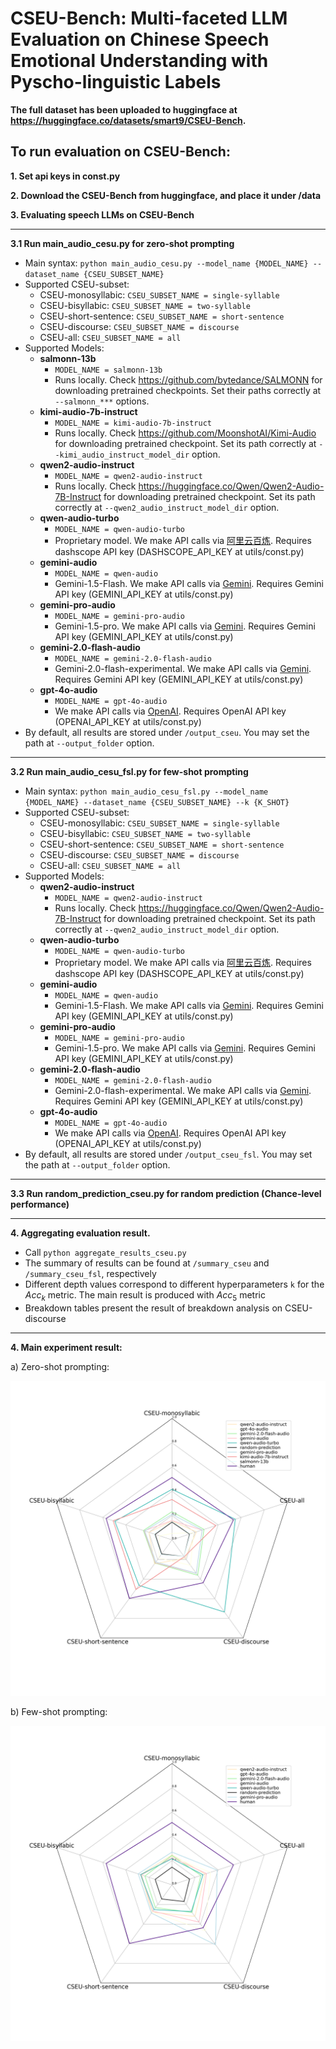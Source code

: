 # CSEU-Bench: Multi-faceted LLM Evaluation on Chinese Speech Emotional Understanding with Pyscho-linguistic Labels

**The full dataset has been uploaded to huggingface at https://huggingface.co/datasets/smart9/CSEU-Bench.**

## To run evaluation on CSEU-Bench:

**1. Set api keys in const.py**

**2. Download the CSEU-Bench from huggingface, and place it under /data**

**3. Evaluating speech LLMs on CSEU-Bench**

---

**3.1 Run main_audio_cesu.py for zero-shot prompting**
- Main syntax: `python main_audio_cesu.py --model_name {MODEL_NAME} --dataset_name {CSEU_SUBSET_NAME}`
- Supported CSEU-subset:
    - CSEU-monosyllabic: `CSEU_SUBSET_NAME = single-syllable`
    - CSEU-bisyllabic: `CSEU_SUBSET_NAME = two-syllable`
    - CSEU-short-sentence: `CSEU_SUBSET_NAME = short-sentence`
    - CSEU-discourse: `CSEU_SUBSET_NAME = discourse`
    - CSEU-all: `CSEU_SUBSET_NAME = all`
- Supported Models:
    - **salmonn-13b**
        - `MODEL_NAME = salmonn-13b`
        - Runs locally. Check https://github.com/bytedance/SALMONN for downloading pretrained checkpoints. Set their paths correctly at `--salmonn_***` options.  
    - **kimi-audio-7b-instruct**
        - `MODEL_NAME = kimi-audio-7b-instruct`
        - Runs locally. Check https://github.com/MoonshotAI/Kimi-Audio for downloading pretrained checkpoint. Set its path correctly at `--kimi_audio_instruct_model_dir` option.   
    - **qwen2-audio-instruct**
        - `MODEL_NAME = qwen2-audio-instruct`
        - Runs locally. Check https://huggingface.co/Qwen/Qwen2-Audio-7B-Instruct for downloading pretrained checkpoint. Set its path correctly at `--qwen2_audio_instruct_model_dir` option.
    - **qwen-audio-turbo**
        - `MODEL_NAME = qwen-audio-turbo`
        - Proprietary model. We make API calls via [阿里云百炼](https://bailian.console.aliyun.com/). Requires dashscope API key (DASHSCOPE_API_KEY at utils/const.py)
    - **gemini-audio**
        - `MODEL_NAME = qwen-audio`
        - Gemini-1.5-Flash. We make API calls via [Gemini](https://ai.google.dev/gemini-api/docs/models). Requires Gemini API key (GEMINI_API_KEY at utils/const.py)
    - **gemini-pro-audio**
        - `MODEL_NAME = gemini-pro-audio`
        - Gemini-1.5-pro. We make API calls via [Gemini](https://ai.google.dev/gemini-api/docs/models). Requires Gemini API key (GEMINI_API_KEY at utils/const.py)
    - **gemini-2.0-flash-audio**
        - `MODEL_NAME = gemini-2.0-flash-audio`
        - Gemini-2.0-flash-experimental. We make API calls via [Gemini](https://ai.google.dev/gemini-api/docs/models). Requires Gemini API key (GEMINI_API_KEY at utils/const.py)
    - **gpt-4o-audio**
        - `MODEL_NAME = gpt-4o-audio`
        - We make API calls via [OpenAI](https://platform.openai.com/docs/models). Requires OpenAI API key (OPENAI_API_KEY at utils/const.py)
- By default, all results are stored under `/output_cseu`. You may set the path at `--output_folder` option.

---

**3.2 Run main_audio_cesu_fsl.py for few-shot prompting**
- Main syntax: `python main_audio_cesu_fsl.py --model_name {MODEL_NAME} --dataset_name {CSEU_SUBSET_NAME} --k {K_SHOT}`
- Supported CSEU-subset:
    - CSEU-monosyllabic: `CSEU_SUBSET_NAME = single-syllable`
    - CSEU-bisyllabic: `CSEU_SUBSET_NAME = two-syllable`
    - CSEU-short-sentence: `CSEU_SUBSET_NAME = short-sentence`
    - CSEU-discourse: `CSEU_SUBSET_NAME = discourse`
    - CSEU-all: `CSEU_SUBSET_NAME = all`
- Supported Models:
    - **qwen2-audio-instruct**
        - `MODEL_NAME = qwen2-audio-instruct`
        - Runs locally. Check https://huggingface.co/Qwen/Qwen2-Audio-7B-Instruct for downloading pretrained checkpoint. Set its path correctly at `--qwen2_audio_instruct_model_dir` option.
    - **qwen-audio-turbo**
        - `MODEL_NAME = qwen-audio-turbo`
        - Proprietary model. We make API calls via [阿里云百炼](https://bailian.console.aliyun.com/). Requires dashscope API key (DASHSCOPE_API_KEY at utils/const.py)
    - **gemini-audio**
        - `MODEL_NAME = qwen-audio`
        - Gemini-1.5-Flash. We make API calls via [Gemini](https://ai.google.dev/gemini-api/docs/models). Requires Gemini API key (GEMINI_API_KEY at utils/const.py)
    - **gemini-pro-audio**
        - `MODEL_NAME = gemini-pro-audio`
        - Gemini-1.5-pro. We make API calls via [Gemini](https://ai.google.dev/gemini-api/docs/models). Requires Gemini API key (GEMINI_API_KEY at utils/const.py)
    - **gemini-2.0-flash-audio**
        - `MODEL_NAME = gemini-2.0-flash-audio`
        - Gemini-2.0-flash-experimental. We make API calls via [Gemini](https://ai.google.dev/gemini-api/docs/models). Requires Gemini API key (GEMINI_API_KEY at utils/const.py)
    - **gpt-4o-audio**
        - `MODEL_NAME = gpt-4o-audio`
        - We make API calls via [OpenAI](https://platform.openai.com/docs/models). Requires OpenAI API key (OPENAI_API_KEY at utils/const.py)
- By default, all results are stored under `/output_cseu_fsl`. You may set the path at `--output_folder` option.

---

**3.3 Run random_prediction_cseu.py for random prediction (Chance-level performance)**

---

**4. Aggregating evaluation result.**

- Call `python aggregate_results_cseu.py`
- The summary of results can be found at `/summary_cseu` and `/summary_cseu_fsl`, respectively 
- Different depth values correspond to different hyperparameters `k` for the $Acc_k$ metric. The main result is produced with $Acc_5$ metric
- Breakdown tables present the result of breakdown analysis on CSEU-discourse

---

**4. Main experiment result:**

a) Zero-shot prompting:

![title](summary_cseu\radar_map.png)

b) Few-shot prompting:

![title](summary_cseu_fsl\radar_map.png)
